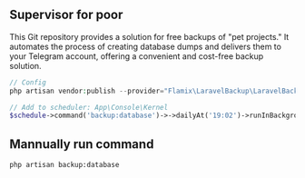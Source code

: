 ## Supervisor for poor

This Git repository provides a solution for free backups of "pet projects." It automates the process of creating database dumps and delivers them to your Telegram account, offering a convenient and cost-free backup solution.

```php
// Config
php artisan vendor:publish --provider="Flamix\LaravelBackup\LaravelBackupProvider" --tag="config"

// Add to scheduler: App\Console\Kernel
$schedule->command('backup:database')->->dailyAt('19:02')->runInBackground();
```

## Mannually run command

```bash
php artisan backup:database
```
